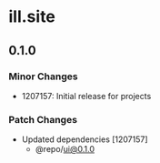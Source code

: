 # ill.site

## 0.1.0

### Minor Changes

- 1207157: Initial release for projects

### Patch Changes

- Updated dependencies [1207157]
  - @repo/ui@0.1.0

